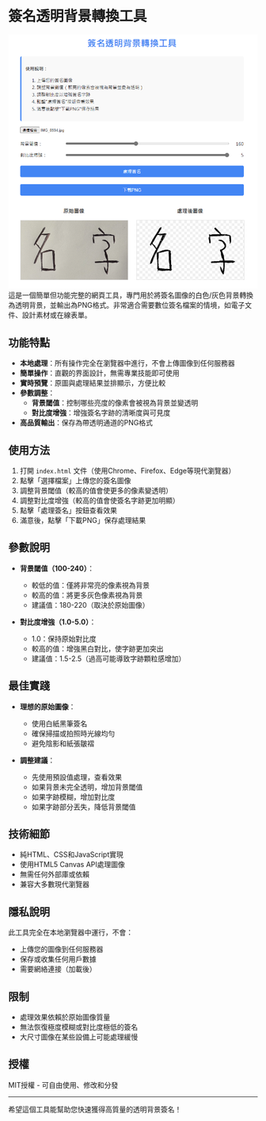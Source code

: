 # 簽名透明背景轉換工具
![](https://raw.githubusercontent.com/Ratherman/GAI_Tools/refs/heads/main/Make_Image_Transparent_20250319_Cladue_Sonnet_3.7/test_image.png)
這是一個簡單但功能完整的網頁工具，專門用於將簽名圖像的白色/灰色背景轉換為透明背景，並輸出為PNG格式。非常適合需要數位簽名檔案的情境，如電子文件、設計素材或在線表單。

## 功能特點

- **本地處理**：所有操作完全在瀏覽器中進行，不會上傳圖像到任何服務器
- **簡單操作**：直觀的界面設計，無需專業技能即可使用
- **實時預覽**：原圖與處理結果並排顯示，方便比較
- **參數調整**：
  - **背景閾值**：控制哪些亮度的像素會被視為背景並變透明
  - **對比度增強**：增強簽名字跡的清晰度與可見度
- **高品質輸出**：保存為帶透明通道的PNG格式

## 使用方法

1. 打開 `index.html` 文件（使用Chrome、Firefox、Edge等現代瀏覽器）
2. 點擊「選擇檔案」上傳您的簽名圖像
3. 調整背景閾值（較高的值會使更多的像素變透明）
4. 調整對比度增強（較高的值會使簽名字跡更加明顯）
5. 點擊「處理簽名」按鈕查看效果
6. 滿意後，點擊「下載PNG」保存處理結果

## 參數說明

- **背景閾值（100-240）**：
  - 較低的值：僅將非常亮的像素視為背景
  - 較高的值：將更多灰色像素視為背景
  - 建議值：180-220（取決於原始圖像）

- **對比度增強（1.0-5.0）**：
  - 1.0：保持原始對比度
  - 較高的值：增強黑白對比，使字跡更加突出
  - 建議值：1.5-2.5（過高可能導致字跡顆粒感增加）

## 最佳實踐

- **理想的原始圖像**：
  - 使用白紙黑筆簽名
  - 確保掃描或拍照時光線均勻
  - 避免陰影和紙張皺褶
  
- **調整建議**：
  - 先使用預設值處理，查看效果
  - 如果背景未完全透明，增加背景閾值
  - 如果字跡模糊，增加對比度
  - 如果字跡部分丟失，降低背景閾值

## 技術細節

- 純HTML、CSS和JavaScript實現
- 使用HTML5 Canvas API處理圖像
- 無需任何外部庫或依賴
- 兼容大多數現代瀏覽器

## 隱私說明

此工具完全在本地瀏覽器中運行，不會：
- 上傳您的圖像到任何服務器
- 保存或收集任何用戶數據
- 需要網絡連接（加載後）

## 限制

- 處理效果依賴於原始圖像質量
- 無法恢復極度模糊或對比度極低的簽名
- 大尺寸圖像在某些設備上可能處理緩慢

## 授權

MIT授權 - 可自由使用、修改和分發

---

希望這個工具能幫助您快速獲得高質量的透明背景簽名！